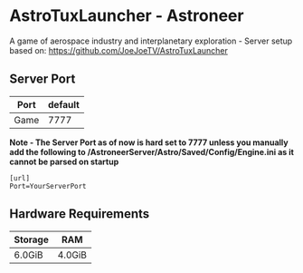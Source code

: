 # AstroTuxLauncher - Astroneer

A game of aerospace industry and interplanetary exploration - Server setup based on:
https://github.com/JoeJoeTV/AstroTuxLauncher

## Server Port
| Port    | default |
|---------|---------|
| Game    | 7777    |

**Note - The Server Port as of now is hard set to 7777 unless you manually add the following to /AstroneerServer/Astro/Saved/Config/Engine.ini as it cannot be parsed on startup**
```
[url]               
Port=YourServerPort
```

## Hardware Requirements
| Storage | RAM       |
|---------|-----------|
| 6.0GiB  | 4.0GiB    |
